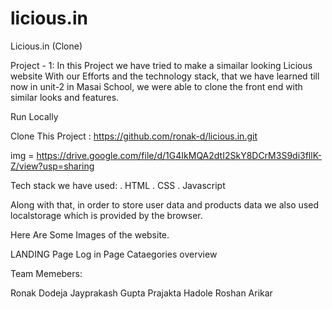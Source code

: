 # licious.in
Licious.in (Clone)

Project - 1: 
In this Project we have tried to make a simailar looking Licious website
With our Efforts and the technology stack, that we have learned till now in unit-2 in Masai School, we were 
able to clone the front end with similar looks and features.

Run Locally

Clone This Project : https://github.com/ronak-d/licious.in.git

img = https://drive.google.com/file/d/1G4IkMQA2dtI2SkY8DCrM3S9di3fllK-Z/view?usp=sharing


Tech stack we have used:
. HTML
. CSS
. Javascript

Along with that, in order to store user data and products data we also used localstorage which is provided by the browser.

Here Are Some Images of the website.

LANDING Page
Log in Page 
Cataegories overview


Team Memebers:

Ronak Dodeja
Jayprakash Gupta 
Prajakta Hadole
Roshan Arikar
